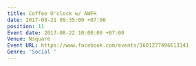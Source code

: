 ```yaml
---
title: Coffee O'clock w/ AWFH
date: 2017-08-21 09:35:00 +07:00
position: 11
Event date: 2017-08-22 10:00:00 +07:00
Venue: Nsquare
Event URL: https://www.facebook.com/events/1601277496613141
Genre: 'Social '
---
```


